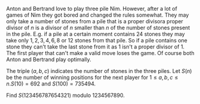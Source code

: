 Anton and Bertrand love to play three pile Nim.
However, after a lot of games of Nim they got bored and changed the rules somewhat.
They may only take a number of stones from a pile that is a proper divisora proper divisor of $n$ is a divisor of $n$ smaller than $n$ of the number of stones present in the pile. E.g. if a pile at a certain moment contains $24$ stones they may take only $1,2,3,4,6,8$ or $12$ stones from that pile.
So if a pile contains one stone they can't take the last stone from it as $1$ isn't a proper divisor of $1$.
The first player that can't make a valid move loses the game.
Of course both Anton and Bertrand play optimally.

The triple $(a, b, c)$ indicates the number of stones in the three piles.
Let $S(n)$ be the number of winning positions for the next player for $1 \le a, b, c \le n$.$S(10) = 692$ and $S(100) = 735494$.

Find $S(123456787654321)$ modulo $1234567890$.
